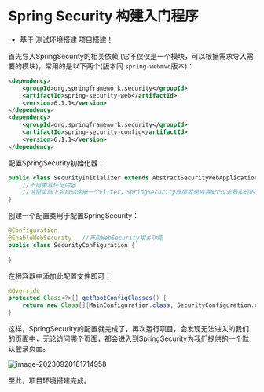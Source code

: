 # Spring Security 构建入门程序

- 基于 [测试环境搭建](../../../../../../Other/NetworkSecurity/README.md#测试环境搭建) 项目搭建！


首先导入SpringSecurity的相关依赖 (它不仅仅是一个模块，可以根据需求导入需要的模块)，常用的是以下两个(版本同 `spring-webmvc`版本)：

```xml
<dependency>
    <groupId>org.springframework.security</groupId>
    <artifactId>spring-security-web</artifactId>
    <version>6.1.1</version>
</dependency>
<dependency>
    <groupId>org.springframework.security</groupId>
    <artifactId>spring-security-config</artifactId>
    <version>6.1.1</version>
</dependency>
```

配置SpringSecurity初始化器：

```java
public class SecurityInitializer extends AbstractSecurityWebApplicationInitializer {
    //不用重写任何内容
  	//这里实际上会自动注册一个Filter，SpringSecurity底层就是依靠N个过滤器实现的
}
```

创建一个配置类用于配置SpringSecurity：

```java
@Configuration
@EnableWebSecurity   //开启WebSecurity相关功能
public class SecurityConfiguration {
		
}
```

在根容器中添加此配置文件即可：

```java
@Override
protected Class<?>[] getRootConfigClasses() {
    return new Class[]{MainConfiguration.class, SecurityConfiguration.class};
}
```

这样，SpringSecurity的配置就完成了，再次运行项目，会发现无法进入的我们的页面中，无论访问哪个页面，都会进入到SpringSecurity为我们提供的一个默认登录页面。

![image-20230920181714958](./assets/image-20230920181714958.png)

至此，项目环境搭建完成。